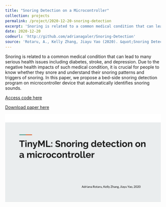 ```yaml
---
title: "Snoring Detection on a Microcontroller"
collection: projects
permalink: /project/2020-12-20-snoring-detection
excerpt: 'Snoring is related to a common medical condition that can lead to many serious health issues including diabetes, stroke, and depression. Due to the negative health impacts of such medical condition, it is crucial for people to know whether they snore and understand their snoring patterns and triggers of snoring. In this paper, we propose a bed-side snoring detection program on microcontroller device that automatically identifies snoring sounds.'
date: 2020-12-20
codeurl: 'http://github.com/adrianagaler/Snoring-Detection'
source: 'Rotaru, A., Kelly Zhang, Jiayu Yao (2020). &quot;Snoring Detection on a Microcontroller&quot; <i>Harvard CS249r: Tiny Machine Learning (TinyML) </i>.'
---
```

Snoring is related to a common medical condition that can lead to many serious health issues including diabetes, stroke, and depression. Due to the negative health impacts of such medical condition, it is crucial for people to know whether they snore and understand their snoring patterns and triggers of snoring. In this paper, we propose a bed-side snoring detection program on microcontroller device that automatically identifies snoring sounds.

[Access code here](http://github.com/adrianagaler/Snoring-Detection)

[Download paper here](http://adrianarotaru.github.io/files/snoring.pdf)

[![Snoring Detection on a Microcontroller](../images/snoring.png)](http://.youtube.com/watch?v=aQpIooBEGsA)
